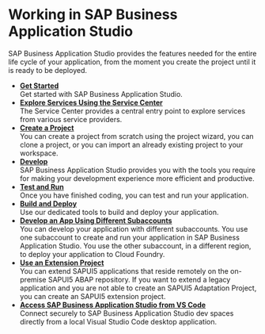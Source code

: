 <!-- loiobfc517841be24ccb93ad64a31eb53e35 -->

# Working in SAP Business Application Studio

SAP Business Application Studio provides the features needed for the entire life cycle of your application, from the moment you create the project until it is ready to be deployed.

-   **[Get Started](get-started-826b587.md "Get started with SAP Business Application Studio.")**  
Get started with SAP Business Application Studio.
-   **[Explore Services Using the Service Center](explore-services-using-the-service-center-1e8ec75.md "The Service Center provides a central entry point to explore services from various
		service providers.")**  
The Service Center provides a central entry point to explore services from various service providers.
-   **[Create a Project](create-a-project-fa59c5a.md "You can create a project from scratch using the project wizard, you can clone a
		project, or you can import an already existing project to your workspace.")**  
You can create a project from scratch using the project wizard, you can clone a project, or you can import an already existing project to your workspace.
-   **[Develop](develop-5126b9b.md "SAP Business Application Studio provides you with
		the tools you require for making your development experience more efficient and
		productive.")**  
SAP Business Application Studio provides you with the tools you require for making your development experience more efficient and productive.
-   **[Test and Run](test-and-run-9a16a55.md "Once you have finished coding, you can test and run your application.")**  
Once you have finished coding, you can test and run your application.
-   **[Build and Deploy](build-and-deploy-d5e4d02.md "Use our dedicated tools to build and deploy your application.")**  
Use our dedicated tools to build and deploy your application.
-   **[Develop an App Using Different Subaccounts](develop-an-app-using-different-subaccounts-145150e.md "You can develop your application with different subaccounts. You use one subaccount to
		create and run your application in SAP Business Application Studio. You use the other
		subaccount, in a different region, to deploy your application to Cloud Foundry.")**  
You can develop your application with different subaccounts. You use one subaccount to create and run your application in SAP Business Application Studio. You use the other subaccount, in a different region, to deploy your application to Cloud Foundry.
-   **[Use an Extension Project](use-an-extension-project-47c6ad8.md "You can extend SAPUI5 applications
		that
		reside remotely on the on-premise SAPUI5 ABAP repository. If you want to
		extend a legacy application and you are not able to create an SAPUI5 Adaptation Project, you
		can create an SAPUI5 extension project.")**  
You can extend SAPUI5 applications that reside remotely on the on-premise SAPUI5 ABAP repository. If you want to extend a legacy application and you are not able to create an SAPUI5 Adaptation Project, you can create an SAPUI5 extension project.
-   **[Access SAP Business Application Studio from VS Code](access-sap-business-application-studio-from-vs-code-6b18cc8.md "Connect securely to SAP Business Application Studio dev spaces directly from a
		local Visual Studio Code desktop application.")**  
Connect securely to SAP Business Application Studio dev spaces directly from a local Visual Studio Code desktop application.

